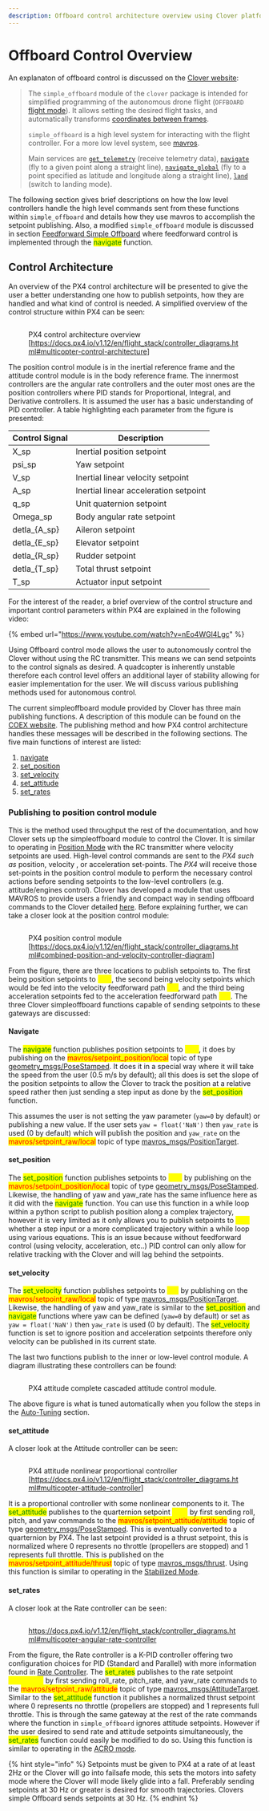 ```yaml
---
description: Offboard control architecture overview using Clover platform
---
```


# Offboard Control Overview

An explanaton of offboard control is discussed on the [Clover website](https://clover.coex.tech/en/simple\_offboard.html#autonomous-flight):

> The `simple_offboard` module of the `clover` package is intended for simplified programming of the autonomous drone flight (`OFFBOARD` [flight mode](https://clover.coex.tech/en/modes.html)). It allows setting the desired flight tasks, and automatically transforms [coordinates between frames](https://clover.coex.tech/en/frames.html).
>
> `simple_offboard` is a high level system for interacting with the flight controller. For a more low level system, see [mavros](https://clover.coex.tech/en/mavros.html).
>
> Main services are [`get_telemetry`](https://clover.coex.tech/en/simple\_offboard.html#gettelemetry) (receive telemetry data), [`navigate`](https://clover.coex.tech/en/simple\_offboard.html#navigate) (fly to a given point along a straight line), [`navigate_global`](https://clover.coex.tech/en/simple\_offboard.html#navigateglobal) (fly to a point specified as latitude and longitude along a straight line), [`land`](https://clover.coex.tech/en/simple\_offboard.html#land) (switch to landing mode).

The following section gives brief descriptions on how the low level controllers handle the high level commands sent from these functions within `simple_offboard` and details how they use mavros to accomplish the setpoint publishing. Also, a modified `simple_offboard` module is discussed in section [Feedforward Simple Offboard](complex-trajectory-tracking/feedforward-simple-offboard.md) where feedforward control is implemented through the <mark style="color:green;">navigate</mark> function.

## Control Architecture

An overview of the PX4 control architecture will be presented to give the user a better understanding one how to publish setpoints, how they are handled and what kind of control is needed. A simplified overview of the control structure within PX4 can be seen:

<figure><img src="../../.gitbook/assets/px4_control_structure.jpg" alt=""><figcaption><p>PX4 control architecture overview [<a href="https://docs.px4.io/v1.12/en/flight_stack/controller_diagrams.html#multicopter-control-architecture">https://docs.px4.io/v1.12/en/flight_stack/controller_diagrams.html#multicopter-control-architecture</a>]</p></figcaption></figure>

The position control module is in the inertial reference frame and the attitude control module is in the body reference frame. The innermost controllers are the angular rate controllers and the outer most ones are the position controllers where PID stands for Proportional, Integral, and Derivative controllers. It is assumed the user has a basic understanding of PID controller. A table highlighting each parameter from the figure is presented:

| Control Signal | Description                           |
| -------------- | ------------------------------------- |
| X\_sp          | Inertial position setpoint            |
| psi\_sp        | Yaw setpoint                          |
| V\_sp          | Inertial linear velocity setpoint     |
| A\_sp          | Inertial linear acceleration setpoint |
| q\_sp          | Unit quaternion setpoint              |
| Omega\_sp      | Body angular rate setpoint            |
| detla\_{A\_sp} | Aileron setpoint                      |
| detla\_{E\_sp} | Elevator setpoint                     |
| detla\_{R\_sp} | Rudder setpoint                       |
| detla\_{T\_sp} | Total thrust setpoint                 |
| T\_sp          | Actuator input setpoint               |

For the interest of the reader, a brief overview of the control structure and important control parameters within PX4 are explained in the following video:

{% embed url="https://www.youtube.com/watch?v=nEo4WGl4Lgc" %}

Using Offboard control mode allows the user to autonomously control the Clover without using the RC transmitter. This means we can send setpoints to the control signals as desired. A quadcopter is inherently unstable therefore each control level offers an additional layer of stability allowing for easier implementation for the user. We will discuss various publishing methods used for autonomous control.

The current simpleoffboard module provided by Clover has three main publishing functions. A description of this module can be found on the [COEX website](https://clover.coex.tech/en/simple\_offboard.html#autonomous-flight). The publishing method and how PX4 control architecture handles these messages will be described in the following sections. The five main functions of interest are listed:

1. [navigate](https://clover.coex.tech/en/simple\_offboard.html#navigate)
2. [set\_position](https://clover.coex.tech/en/simple\_offboard.html#setposition)
3. [set\_velocity](https://clover.coex.tech/en/simple\_offboard.html#setvelocity)
4. [set\_attitude](https://clover.coex.tech/en/simple\_offboard.html#setattitude)
5. [set\_rates](https://clover.coex.tech/en/simple\_offboard.html#setrates)

### Publishing to position control module

This is the method used throughput the rest of the documentation, and how Clover sets up the simpleoffboard module to control the Clover. It is similar to operating in [Position Mode](https://clover.coex.tech/en/modes.html#assisted-flight-modes) with the RC transmitter where velocity setpoints are used. High-level control commands are sent to the _PX4 such as_ position, velocity , or acceleration set-points. The _PX4_ will receive those set-points in the position control module to perform the necessary control actions before sending setpoints to the low-level controllers (e.g. attitude/engines control). Clover has developed a module that uses MAVROS to provide users a friendly and compact way in sending offboard commands to the Clover detailed [here](https://clover.coex.tech/en/simple\_offboard.html#autonomous-flight). Before explaining further, we can take a closer look at the position control module:

<figure><img src="../../.gitbook/assets/position_control_module.png" alt=""><figcaption><p>PX4 position control module [<a href="https://docs.px4.io/v1.12/en/flight_stack/controller_diagrams.html#combined-position-and-velocity-controller-diagram">https://docs.px4.io/v1.12/en/flight_stack/controller_diagrams.html#combined-position-and-velocity-controller-diagram</a>]</p></figcaption></figure>

From the figure, there are three locations to publish setpoints to. The first being position setpoints to <mark style="color:yellow;">r\_sp</mark>, the second being velocity setpoints which would be fed into the velocity feedforward path <mark style="color:yellow;">v\_ff</mark>, and the third being acceleration setpoints fed to the acceleration feedforward path <mark style="color:yellow;">a\_ff</mark>. The three Clover simpleoffboard functions capable of sending setpoints to these gateways are discussed:

#### Navigate

The <mark style="color:green;">navigate</mark> function publishes position setpoints to <mark style="color:yellow;">r\_sp</mark>, it does by publishing on the <mark style="color:red;">mavros/setpoint\_position/local</mark> topic of type [geometry\_msgs/PoseStamped](http://docs.ros.org/en/api/geometry\_msgs/html/msg/PoseStamped.html). It does it in a special way where it will take the speed from the user (0.5 m/s by default); all this does is set the slope of the position setpoints to allow the Clover to track the position at a relative speed rather then just sending a step input as done by the <mark style="color:green;">set\_position</mark> function.&#x20;

This assumes the user is not setting the yaw parameter (`yaw=0` by default) or publishing a new value. If the user sets `yaw = float('NaN')` then `yaw_rate` is used (0 by default) which will publish the position and `yaw_rate` on the <mark style="color:red;">mavros/setpoint\_raw/local</mark> topic of type [mavros\_msgs/PositionTarget](http://docs.ros.org/en/api/mavros\_msgs/html/msg/PositionTarget.html).&#x20;

#### set\_position

The <mark style="color:green;">set\_position</mark> function publishes setpoints to <mark style="color:yellow;">r\_sp</mark> by publishing on the <mark style="color:red;">mavros/setpoint\_position/local</mark> topic of type [geometry\_msgs/PoseStamped](http://docs.ros.org/en/api/geometry\_msgs/html/msg/PoseStamped.html). Likewise, the handling of yaw and yaw\_rate has the same influence here as it did with the <mark style="color:green;">navigate</mark> function. You can use this function in a while loop within a python script to publish position along a complex trajectory, however it is very limited as it only allows you to publish setpoints to <mark style="color:yellow;">r\_sp</mark> whether a step input or a more complicated trajectory within a while loop using various equations. This is an issue because without feedforward control (using velocity, acceleration, etc..) PID control can only allow for relative tracking with the Clover and will lag behind the setpoints.

#### set\_velocity

The <mark style="color:green;">set\_velocity</mark> function publishes setpoints to <mark style="color:yellow;">v\_ff</mark> by publishing on the <mark style="color:red;">mavros/setpoint\_raw/local</mark> topic of type [mavros\_msgs/PositionTarget](http://docs.ros.org/en/api/mavros\_msgs/html/msg/PositionTarget.html). Likewise, the handling of yaw and yaw\_rate is similar to the <mark style="color:green;">set\_position</mark> and <mark style="color:green;">navigate</mark> functions where yaw can be defined (`yaw=0` by default) or set as `yaw = float('NaN')` then `yaw_rate` is used (0 by default). The <mark style="color:green;">set\_velocity</mark> function is set to ignore position and acceleration setpoints therefore only velocity can be published in its current state.

The last two functions publish to the inner or low-level control module. A diagram illustrating these controllers can be found:

<figure><img src="../../.gitbook/assets/control_diagram.png" alt=""><figcaption><p>PX4 attitude complete cascaded attitude control module.</p></figcaption></figure>

The above figure is what is tuned automatically when you follow the steps in the [Auto-Tuning](../auto-tuning/) section.

#### set\_attitude

A closer look at the Attitude controller can be seen:

<figure><img src="../../.gitbook/assets/mc_attitude.jpg" alt=""><figcaption><p>PX4 attitude nonlinear proportional controller [<a href="https://docs.px4.io/v1.12/en/flight_stack/controller_diagrams.html#multicopter-attitude-controller">https://docs.px4.io/v1.12/en/flight_stack/controller_diagrams.html#multicopter-attitude-controller</a>]</p></figcaption></figure>

It is a proportional controller with some nonlinear components to it. The <mark style="color:green;">set\_attitude</mark> publishes to the quarternion setpoint <mark style="color:yellow;">q\_sp</mark> by first sending  roll, pitch, and yaw commands to the <mark style="color:red;">mavros/setpoint\_attitude/attitude</mark> topic of type [geometry\_msgs/PoseStamped](http://docs.ros.org/en/api/geometry\_msgs/html/msg/PoseStamped.html). This is eventually converted to a quarternion by PX4. The last setpoint provided is a thrust setpoint, this is normalized where 0 represents no throttle (propellers are stopped) and 1 represents full throttle. This is published on the <mark style="color:red;">mavros/setpoint\_attitude/thrust</mark> topic of type [mavros\_msgs/thrust](http://docs.ros.org/en/api/mavros\_msgs/html/msg/Thrust.html). Using this function is similar to operating in the [Stabilized Mode](https://clover.coex.tech/en/modes.html#manual-control).&#x20;

#### set\_rates

A closer look at the Rate controller can be seen:

<figure><img src="../../.gitbook/assets/mc_angular_rate_diagram.jpg" alt=""><figcaption><p><a href="https://docs.px4.io/v1.12/en/flight_stack/controller_diagrams.html#multicopter-angular-rate-controller">https://docs.px4.io/v1.12/en/flight_stack/controller_diagrams.html#multicopter-angular-rate-controller</a></p></figcaption></figure>

From the figure, the Rate controller is a K-PID controller offering two configuration choices for PID (Standard and Parallel) with more information found in [Rate Controller](https://docs.px4.io/v1.12/en/config\_mc/pid\_tuning\_guide\_multicopter.html#rate-controller). The <mark style="color:green;">set\_rates</mark> publishes to the rate setpoint <mark style="color:yellow;">Omega\_sp</mark> by first sending  roll\_rate, pitch\_rate, and yaw\_rate commands to the <mark style="color:red;">mavros/setpoint\_raw/attitude</mark> topic of type [mavros\_msgs/AttitudeTarget](http://docs.ros.org/en/api/mavros\_msgs/html/msg/AttitudeTarget.html). Similar to the <mark style="color:green;">set\_attitude</mark> function it publishes a normalized thrust setpoint where 0 represents no throttle (propellers are stopped) and 1 represents full throttle. This is through the same gateway at the rest of the rate commands where the function in `simple_offboard` ignores attitude setpoints. However if the user desired to send rate and attitude setpoints simultaneously, the <mark style="color:green;">set\_rates</mark> function could easily be modified to do so. Using this function is similar to operating in the [ACRO mode](https://clover.coex.tech/en/modes.html).

{% hint style="info" %}
Setpoints must be given to PX4 at a rate of at least 2Hz or the Clover will go into failsafe mode, this sets the motors into safety mode where the Clover will mode likely glide into a fall. Preferably sending setpoints at 30 Hz or greater is desired for smooth trajectories. Clovers simple Offboard sends setpoints at 30 Hz.
{% endhint %}

